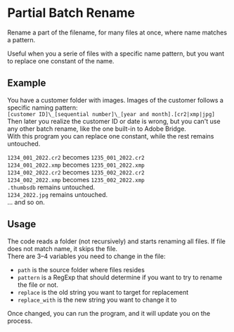 # Partial Batch Rename
Rename a part of the filename, for many files at once, where name matches a pattern.  

Useful when you a serie of files with a specific name pattern, but you want to replace one constant of the name.

## Example
You have a customer folder with images. Images of the customer follows a specific naming pattern:  
`[customer ID]\_[sequential number]\_[year and month].[cr2|xmp|jpg]`
Then later you realize the customer ID or date is wrong, but you can't use any other batch rename, like the one built-in to Adobe Bridge.  
With this program you can replace one constant, while the rest remains untouched.  

`1234_001_2022.cr2` becomes `1235_001_2022.cr2`  
`1234_001_2022.xmp` becomes `1235_001_2022.xmp`  
`1234_002_2022.cr2` becomes `1235_002_2022.cr2`  
`1234_002_2022.xmp` becomes `1235_002_2022.xmp`  
`.thumbsdb` remains untouched.  
`1234_2022.jpg` remains untouched.  
... and so on.  

## Usage
The code reads a folder (not recursively) and starts renaming all files. If file does not match name, it skips the file.  
There are 3–4 variables you need to change in the file:
* `path` is the source folder where files resides
* `pattern` is a RegExp that should determine if you want to try to rename the file or not.
* `replace` is the old string you want to target for replacement
* `replace_with` is the new string you want to change it to

Once changed, you can run the program, and it will update you on the process.
